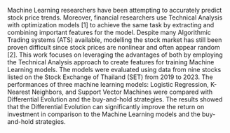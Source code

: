 Machine Learning researchers have been attempting to accurately predict stock price trends. Moreover, financial researchers use Technical Analysis with optimization models [1] to achieve the same task by extracting and combining important features for the model. Despite many Algorithmic Trading systems (ATS) available, modelling the stock market has still been proven difficult since stock prices are nonlinear and often appear random [2]. This work focuses on leveraging the advantages of both by employing the Technical Analysis approach to create features for training Machine Learning models. The models were evaluated using data from nine stocks listed on the Stock Exchange of Thailand (SET) from 2019 to 2023. The performances of three machine learning models: Logistic Regression, K-Nearest Neighbors, and Support Vector Machines were compared with Differential Evolution and the buy-and-hold strategies. The results showed that the Differential Evolution can significantly improve the return on investment in comparison to the Machine Learning models and the buy-and-hold strategies.
